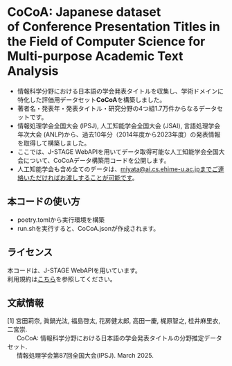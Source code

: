 # CoCoA: Japanese dataset of **Co**nference Presentation Titles in the Field of **Co**mputer Science for Multi-purpose **A**cademic Text Analysis

- 情報科学分野における日本語の学会発表タイトルを収集し、学術ドメインに特化した評価用データセット**CoCoA**を構築しました。
- 著者名・発表年・発表タイトル・研究分野の4つ組1.7万件からなるデータセットです。
- 情報処理学会全国大会 (IPSJ), 人工知能学会全国大会 (JSAI), 言語処理学会年次大会 (ANLP)から、過去10年分（2014年度から2023年度）の発表情報を取得して構築しました。
- ここでは、J-STAGE WebAPIを用いてデータ取得可能な人工知能学会全国大会について、CoCoAデータ構築用コードを公開します。
- 人工知能学会も含め全てのデータは、miyata@ai.cs.ehime-u.ac.jpまでご連絡いただければお渡しすることが可能です。

## 本コードの使い方
- poetry.tomlから実行環境を構築
- run.shを実行すると、CoCoA.jsonが作成されます。

## ライセンス
本コードは、J-STAGE WebAPIを用いています。<br>
利用規約は[こちら](https://www.jstage.jst.go.jp/static/pages/JstageServices/TAB3/-char/ja)を参照してください。

## 文献情報
\[1\] 宮田莉奈, 眞鍋光汰, 福島啓太, 花房健太郎, 高田一慶, 梶原智之, 桂井麻里衣, 二宮崇.<br>
&emsp;&nbsp;&nbsp;CoCoA: 情報科学分野における日本語の学会発表タイトルの分野推定データセット.<br>
&emsp;&nbsp;&nbsp;情報処理学会第87回全国大会(IPSJ). March 2025.

